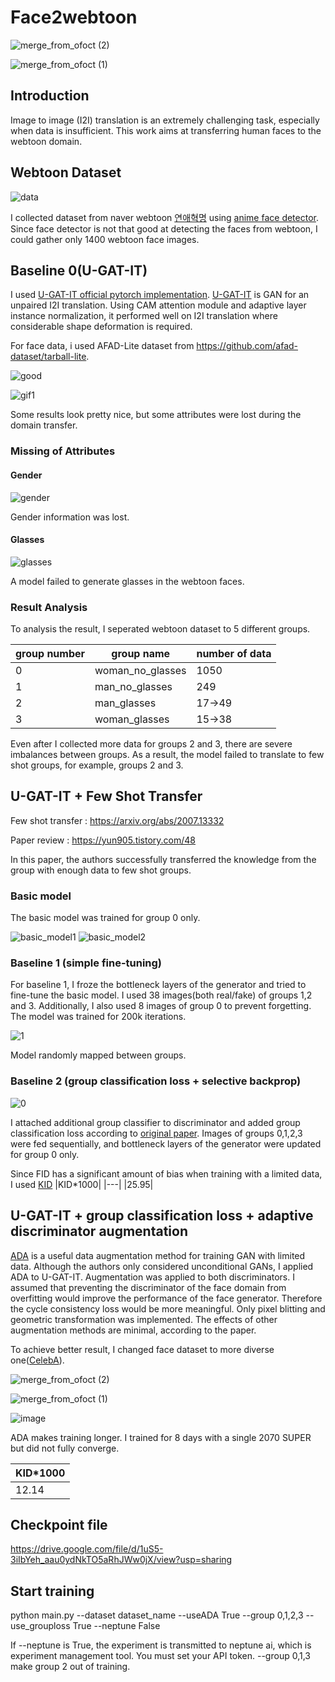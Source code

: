 # Face2webtoon

![merge_from_ofoct (2)](https://user-images.githubusercontent.com/71681194/108319761-35538100-7205-11eb-80fe-aa4ba1400d80.jpg)

![merge_from_ofoct (1)](https://user-images.githubusercontent.com/71681194/108319763-3684ae00-7205-11eb-99ff-f3289ee99498.jpg)


## Introduction
Image to image (I2I) translation is an extremely challenging task, especially when data is insufficient. This work aims at transferring human faces to the webtoon domain.


## Webtoon Dataset

![data](https://user-images.githubusercontent.com/71681194/104342339-1266ea80-553e-11eb-9e4f-8cd7cbaef418.JPG)


I collected dataset from naver webtoon [연애혁명](https://comic.naver.com/webtoon/list.nhn?titleId=570503) using [anime face detector](https://github.com/nagadomi/lbpcascade_animeface). Since face detector is not that good at detecting the faces from webtoon, I could gather only 1400 webtoon face images.

## Baseline 0(U-GAT-IT)
I used [U-GAT-IT official pytorch implementation](https://github.com/znxlwm/UGATIT-pytorch).
[U-GAT-IT](https://arxiv.org/abs/1907.10830) is GAN for an unpaired I2I translation. Using CAM attention module and adaptive layer instance normalization, it performed well on I2I translation where considerable shape deformation is required.

For face data, i used AFAD-Lite dataset from https://github.com/afad-dataset/tarball-lite. 




![good](https://user-images.githubusercontent.com/71681194/104342049-c61baa80-553d-11eb-9c58-d2d02a5c01aa.jpg)

![gif1](https://user-images.githubusercontent.com/71681194/104342061-c9169b00-553d-11eb-98b1-028c60b513f0.gif)



Some results look pretty nice, but some attributes were lost during the domain transfer.

### Missing of Attributes

#### Gender

![gender](https://user-images.githubusercontent.com/71681194/104342136-db90d480-553d-11eb-9f47-939e1f7e1b0d.jpg)

Gender information was lost.

#### Glasses

![glasses](https://user-images.githubusercontent.com/71681194/104342163-e0ee1f00-553d-11eb-9aec-6c7c7aae64b1.jpg)

A model failed to generate glasses in the webtoon faces.

### Result Analysis

To analysis the result, I seperated webtoon dataset to 5 different groups.

|group number|group name|number of data|
|---|---|---|
|0|woman_no_glasses|1050|
|1|man_no_glasses|249|
|2|man_glasses|17->49|
|3|woman_glasses|15->38|

Even after I collected more data for groups 2 and 3, there are severe imbalances between groups. As a result, the model failed to translate to few shot groups, for example, groups 2 and 3.



## U-GAT-IT + Few Shot Transfer

Few shot transfer : https://arxiv.org/abs/2007.13332

Paper review : https://yun905.tistory.com/48

In this paper, the authors successfully transferred the knowledge from the group with enough data to few shot groups.

### Basic model
The basic model was trained for group 0 only.

![basic_model1](https://user-images.githubusercontent.com/71681194/105211139-4326cf80-5b8f-11eb-921d-e0b8761a66ad.jpg)
![basic_model2](https://user-images.githubusercontent.com/71681194/105211143-43bf6600-5b8f-11eb-86d0-8ff37817a003.jpg)

### Baseline 1 (simple fine-tuning)
For baseline 1, I froze the bottleneck layers of the generator and tried to fine-tune the basic model. I used 38 images(both real/fake) of groups 1,2 and 3. Additionally, I also used 8 images of group 0 to prevent forgetting. The model was trained for 200k iterations.

![1](https://user-images.githubusercontent.com/71681194/105213333-ed9ff200-5b91-11eb-96c7-a6d46a272d9f.jpg)

Model randomly mapped between groups.

### Baseline 2 (group classification loss + selective backprop)

![0](https://user-images.githubusercontent.com/71681194/106051720-2c9eec00-612c-11eb-8c73-7c8deba76e1d.jpg)

I attached additional group classifier to discriminator and added group classification loss according to [original paper](https://arxiv.org/abs/2007.13332). Images of groups 0,1,2,3 were fed sequentially, and bottleneck layers of the generator were updated for group 0 only.

Since FID has a significant amount of bias when training with a limited data, I used [KID](https://github.com/abdulfatir/gan-metrics-pytorch)
|KID*1000|
|---|
|25.95|

## U-GAT-IT + group classification loss + adaptive discriminator augmentation
[ADA](https://arxiv.org/abs/2006.06676) is a useful data augmentation method for training GAN with limited data. Although the authors only considered unconditional GANs, I applied ADA to U-GAT-IT. Augmentation was applied to both discriminators. I assumed that preventing the discriminator of the face domain from overfitting would improve the performance of the face generator. Therefore the cycle consistency loss would be more meaningful. Only pixel blitting and geometric transformation was implemented. The effects of other augmentation methods are minimal, according to the paper.

To achieve better result, I changed face dataset to more diverse one([CelebA](https://www.kaggle.com/jessicali9530/celeba-dataset)).


![merge_from_ofoct (2)](https://user-images.githubusercontent.com/71681194/108319761-35538100-7205-11eb-80fe-aa4ba1400d80.jpg)

![merge_from_ofoct (1)](https://user-images.githubusercontent.com/71681194/108319763-3684ae00-7205-11eb-99ff-f3289ee99498.jpg)



![image](https://user-images.githubusercontent.com/71681194/108319007-199bab00-7204-11eb-9cc9-08f3d199816d.png)

ADA makes training longer. I trained for 8 days with a single 2070 SUPER but did not fully converge.

|KID*1000|
|---|
|12.14|

## Checkpoint file

https://drive.google.com/file/d/1uS5-3iIbYeh_aau0ydNkTO5aRhJWw0jX/view?usp=sharing


## Start training

python main.py --dataset dataset_name --useADA True --group 0,1,2,3 --use_grouploss True --neptune False

If --neptune is True, the experiment is transmitted to neptune ai, which is experiment management tool. You must set your API token. --group 0,1,3 make group 2 out of training.
